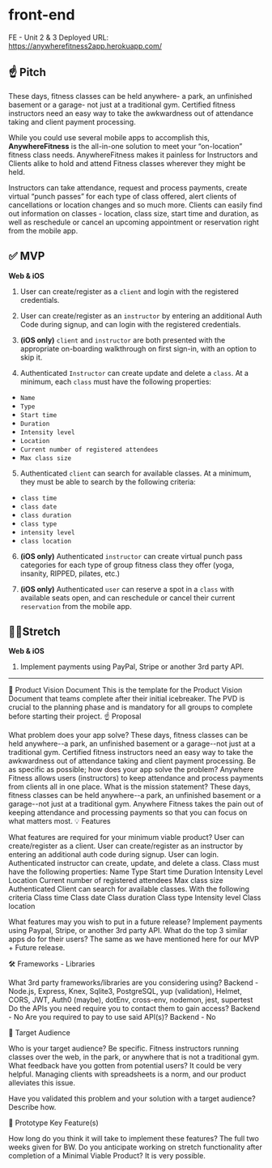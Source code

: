 # front-end
FE - Unit 2 &amp; 3
Deployed URL: https://anywherefitness2app.herokuapp.com/

## ☝️ **Pitch**

These days, fitness classes can be held anywhere- a park, an unfinished basement or a garage- not just at a traditional gym. Certified fitness instructors need an easy way to take the awkwardness out of attendance taking and client payment processing. 

While you could use several mobile apps to accomplish this, **AnywhereFitness** is the all-in-one solution to meet your “on-location” fitness class needs. AnywhereFitness makes it painless for Instructors and Clients alike to hold and attend Fitness classes wherever they might be held. 

Instructors can take attendance, request and process payments, create virtual “punch passes” for each type of class offered, alert clients of cancellations or location changes and so much more. Clients can easily find out information on classes - location, class size, start time and duration, as well as reschedule or cancel an upcoming appointment or reservation right from the mobile app.

## ✅  **MVP**

**Web & iOS**

1. User can create/register as a `client` and login with the registered credentials.

2. User can create/register as an `instructor` by entering an additional Auth Code during signup, and can login with the registered credentials.

3. **(iOS only)** `client` and `instructor` are both presented with the appropriate on-boarding walkthrough on first sign-in, with an option to skip it.

4. Authenticated `Instructor` can create update and delete a `class`. At a minimum, each `class` must have the following properties:

- `Name`
- `Type`
- `Start time`
- `Duration`
- `Intensity level`
- `Location`
- `Current number of registered attendees`
- `Max class size`

5. Authenticated `client` can search for available classes. At a minimum, they must be able to search by the following criteria:

- `class time`
- `class date`
- `class duration`
- `class type`
- `intensity level`
- `class location`

6. **(iOS only)** Authenticated `instructor` can create virtual punch pass categories for each type of group fitness class they offer (yoga, insanity, RIPPED, pilates, etc.)

7. **(iOS only)** Authenticated `user` can reserve a spot in a `class` with available seats open, and can reschedule or cancel their current `reservation` from the mobile app.

## 🏃‍♀️**Stretch**

**Web & iOS**

1. Implement payments using PayPal, Stripe or another 3rd party API.


---------------------------------------------



👀 Product Vision Document
This is the template for the Product Vision Document that teams complete after their initial icebreaker. The PVD is crucial to the planning phase and is mandatory for all groups to complete before starting their project.
☝️ Proposal

What problem does your app solve?
These days, fitness classes can be held anywhere--a park, an unfinished basement or a garage--not just at a traditional gym. Certified fitness instructors need an easy way to take the awkwardness out of attendance taking and client payment processing.
Be as specific as possible; how does your app solve the problem?
Anywhere Fitness allows users (instructors) to keep attendance and process payments from clients all in one place.
What is the mission statement?
These days, fitness classes can be held anywhere--a park, an unfinished basement or a garage--not just at a traditional gym. Anywhere Fitness takes the pain out of keeping attendance and processing payments so that you can focus on what matters most.
💡 Features

What features are required for your minimum viable product?
User can create/register as a client.
User can create/register as an instructor by entering an additional auth code during signup.
User can login.
Authenticated instructor can create, update, and delete a class.
Class must have the following properties:
Name
Type
Start time
Duration
Intensity Level
Location
Current number of registered attendees
Max class size
Authenticated Client can search for available classes. With the following criteria
Class time
Class date
Class duration
Class type
Intensity level
Class location

What features may you wish to put in a future release?
		Implement payments using Paypal, Stripe, or another 3rd party API.
What do the top 3 similar apps do for their users?
	The same as we have mentioned here for our MVP + Future release.

🛠 Frameworks - Libraries

What 3rd party frameworks/libraries are you considering using?
	Backend - Node.js, Express, Knex, Sqlite3, PostgreSQL, yup (validation), Helmet, CORS, JWT, Auth0 (maybe), dotEnv, cross-env, nodemon, jest, supertest
Do the APIs you need require you to contact them to gain access?
		Backend - No
Are you required to pay to use said API(s)?
		Backend - No

🎯 Target Audience

Who is your target audience? Be specific.
	Fitness instructors running classes over the web, in the park, or anywhere that is not a traditional gym.
What feedback have you gotten from potential users?
	It could be very helpful. Managing clients with spreadsheets is a norm, and our product alleviates this issue.

Have you validated this problem and your solution with a target audience? Describe how.



🔑 Prototype Key Feature(s)

How long do you think it will take to implement these features?
		The full two weeks given for BW.
Do you anticipate working on stretch functionality after completion of a Minimal Viable Product?
		It is very possible.
